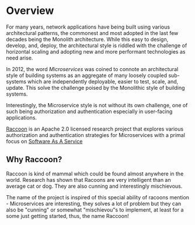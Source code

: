 # Overview

For many years, network applications have being built using various architectural patterns, the commonest and most adopted in the last few decades being the Monolith architecture. While this easy to design, develop, and, deploy, the architectural style is riddled with the challenge of horizontal scaling and adopting new and more performant technologies as need arise.


In 2012, the word _Microservices_ was coined to connote an architectural style of building systems as an aggregate of many loosely coupled sub-systems which are independently deployable, easier to test, scale, and, update. This solve the challenge poised by  the Monolithic style of building systems. 

Interestingly, the Microservice style is not without its own challenge, one of such being authorization and authentication especially in user-facing applications. 


[Raccoon](https://opeolluwa.github.io/raccoon) is an Apache 2.0 licensed research project that explores various authorization and authentication strategies for Microservices with a primal focus on [Software As A Service](https://www.oracle.com/ng/applications/what-is-saas/)


## Why Raccoon? 
Raccoon is kind of mammal which could be found almost anywhere in the world. Research has shown that Racoons are very intelligent than an average  cat or dog. They are also cunning and interestingly mischievous. 

The name of the project is inspired of this special ability of racoons mention - Microservices are interesting, they solves a lot of problem but they can also be "cunning" or somewhat "mischievou"s to implement, at least for a some just getting started, thus, the name Raccoon!